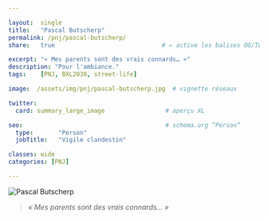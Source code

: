 ```yaml
---

layout:  single
title:   "Pascal Butscherp"
permalink: /pnj/pascal-butscherp/
share:   true                              # ← active les balises OG/Twitter

excerpt: "« Mes parents sont des vrais connards… »"
description: "Pour l'ambiance."
tags:    [PNJ, BXL2030, street-life]

image:  /assets/img/pnj/pascal-butscherp.jpg  # vignette réseaux

twitter:
  card: summary_large_image                 # aperçu XL

seo:                                        # schema.org “Person”
  type:       "Person"
  jobTitle:   "Vigile clandestin"

classes: wide
categories: [PNJ]

---
```




![Pascal Butscherp](https://ouaisfieu.github.io/bxl2030/assets/img/pnj/pascal-butscherp.jpg)

> _« Mes parents sont des vrais connards… »_

